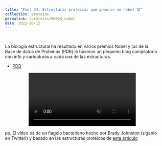 ```yaml
---
title: "Post 24: Estructuras proteicas que ganaron un nobel 🏆"
collection: proteins
permalink: /proteins/00024_nobel
date: 2022-10-15
---
```


&nbsp;

La biología estructural ha resultado en varios premios Nobel y los de la Base de datos de Proteínas (PDB) le hicieron un pequeño blog compilatorio con info y caricaturas a cada una de las estructuras.  
* [PDB](https://pdb101.rcsb.org/browse/nobel-prizes-and-pdb-structures)

<div>
<center>
<video width="350" autoplay="autoplay" loop="true" controls muted>
  <source src="/images/proteins/motor.mp4" type="video/mp4">
  Your browser does not support the video tag.
</video>
</center>
</div>

ps. El vídeo es de un flagelo bacteriano hecho por Brady Johnston (síganlo en Twitter!) y basado en las estructuras proteicas de [este articulo](https://pubmed.ncbi.nlm.nih.gov/33882274/)
